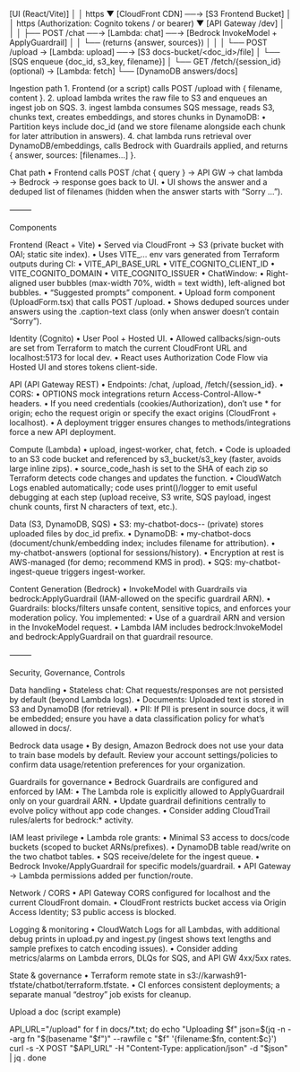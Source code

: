 [UI (React/Vite)]
        │
        │  https
        ▼
[CloudFront CDN]  ──→  [S3 Frontend Bucket]
        │
        │  https (Authorization: Cognito tokens / or bearer)
        ▼
[API Gateway /dev]
   │        │
   │        ├── POST /chat ──→ [Lambda: chat] ──→ [Bedrock InvokeModel + ApplyGuardrail]
   │        │                                 └── (returns {answer, sources})
   │        │
   │        └── POST /upload → [Lambda: upload] ──→ [S3 docs-bucket/<doc_id>/file]
   │                                          └── [SQS enqueue {doc_id, s3_key, filename}]
   │
   └── GET /fetch/{session_id} (optional) → [Lambda: fetch]
                                            └── [DynamoDB answers/docs]


Ingestion path
	1.	Frontend (or a script) calls POST /upload with { filename, content }.
	2.	upload lambda writes the raw file to S3 and enqueues an ingest job on SQS.
	3.	ingest lambda consumes SQS message, reads S3, chunks text, creates embeddings, and stores chunks in DynamoDB:
	•	Partition keys include doc_id (and we store filename alongside each chunk for later attribution in answers).
	4.	chat lambda runs retrieval over DynamoDB/embeddings, calls Bedrock with Guardrails applied, and returns { answer, sources: [filenames...] }.

Chat path
	•	Frontend calls POST /chat { query } → API GW → chat lambda → Bedrock → response goes back to UI.
	•	UI shows the answer and a deduped list of filenames (hidden when the answer starts with “Sorry …”).

⸻

Components

Frontend (React + Vite)
	•	Served via CloudFront → S3 (private bucket with OAI; static site index).
	•	Uses VITE_… env vars generated from Terraform outputs during CI:
	•	VITE_API_BASE_URL
	•	VITE_COGNITO_CLIENT_ID
	•	VITE_COGNITO_DOMAIN
	•	VITE_COGNITO_ISSUER
	•	ChatWindow:
	•	Right-aligned user bubbles (max-width 70%, width = text width), left-aligned bot bubbles.
	•	“Suggested prompts” component.
	•	Upload form component (UploadForm.tsx) that calls POST /upload.
	•	Shows deduped sources under answers using the .caption-text class (only when answer doesn’t contain “Sorry”).

Identity (Cognito)
	•	User Pool + Hosted UI.
	•	Allowed callbacks/sign-outs are set from Terraform to match the current CloudFront URL and localhost:5173 for local dev.
	•	React uses Authorization Code Flow via Hosted UI and stores tokens client-side.

API (API Gateway REST)
	•	Endpoints: /chat, /upload, /fetch/{session_id}.
	•	CORS:
	•	OPTIONS mock integrations return Access-Control-Allow-* headers.
	•	If you need credentials (cookies/Authorization), don’t use * for origin; echo the request origin or specify the exact origins (CloudFront + localhost).
	•	A deployment trigger ensures changes to methods/integrations force a new API deployment.

Compute (Lambda)
	•	upload, ingest-worker, chat, fetch.
	•	Code is uploaded to an S3 code bucket and referenced by s3_bucket/s3_key (faster, avoids large inline zips).
	•	source_code_hash is set to the SHA of each zip so Terraform detects code changes and updates the function.
	•	CloudWatch Logs enabled automatically; code uses print()/logger to emit useful debugging at each step (upload receive, S3 write, SQS payload, ingest chunk counts, first N characters of text, etc.).

Data (S3, DynamoDB, SQS)
	•	S3: my-chatbot-docs-<region>-<account> (private) stores uploaded files by doc_id prefix.
	•	DynamoDB:
	•	my-chatbot-docs (document/chunk/embedding index; includes filename for attribution).
	•	my-chatbot-answers (optional for sessions/history).
	•	Encryption at rest is AWS-managed (for demo; recommend KMS in prod).
	•	SQS: my-chatbot-ingest-queue triggers ingest-worker.

Content Generation (Bedrock)
	•	InvokeModel with Guardrails via bedrock:ApplyGuardrail (IAM-allowed on the specific guardrail ARN).
	•	Guardrails: blocks/filters unsafe content, sensitive topics, and enforces your moderation policy.
You implemented:
	•	Use of a guardrail ARN and version in the InvokeModel request.
	•	Lambda IAM includes bedrock:InvokeModel and bedrock:ApplyGuardrail on that guardrail resource.

⸻

Security, Governance, Controls

Data handling
	•	Stateless chat: Chat requests/responses are not persisted by default (beyond Lambda logs).
	•	Documents: Uploaded text is stored in S3 and DynamoDB (for retrieval).
	•	PII: If PII is present in source docs, it will be embedded; ensure you have a data classification policy for what’s allowed in docs/.

Bedrock data usage
	•	By design, Amazon Bedrock does not use your data to train base models by default. Review your account settings/policies to confirm data usage/retention preferences for your organization.

Guardrails for governance
	•	Bedrock Guardrails are configured and enforced by IAM:
	•	The Lambda role is explicitly allowed to ApplyGuardrail only on your guardrail ARN.
	•	Update guardrail definitions centrally to evolve policy without app code changes.
	•	Consider adding CloudTrail rules/alerts for bedrock:* activity.

IAM least privilege
	•	Lambda role grants:
	•	Minimal S3 access to docs/code buckets (scoped to bucket ARNs/prefixes).
	•	DynamoDB table read/write on the two chatbot tables.
	•	SQS receive/delete for the ingest queue.
	•	Bedrock Invoke/ApplyGuardrail for specific models/guardrail.
	•	API Gateway → Lambda permissions added per function/route.

Network / CORS
	•	API Gateway CORS configured for localhost and the current CloudFront domain.
	•	CloudFront restricts bucket access via Origin Access Identity; S3 public access is blocked.

Logging & monitoring
	•	CloudWatch Logs for all Lambdas, with additional debug prints in upload.py and ingest.py (ingest shows text lengths and sample prefixes to catch encoding issues).
	•	Consider adding metrics/alarms on Lambda errors, DLQs for SQS, and API GW 4xx/5xx rates.

State & governance
	•	Terraform remote state in s3://karwash91-tfstate/chatbot/terraform.tfstate.
	•	CI enforces consistent deployments; a separate manual “destroy” job exists for cleanup.

Upload a doc (script example)

API_URL="<api-invoke-url>/upload"
for f in docs/*.txt; do
  echo "Uploading $f"
  json=$(jq -n --arg fn "$(basename "$f")" --rawfile c "$f" '{filename:$fn, content:$c}')
  curl -s -X POST "$API_URL" -H "Content-Type: application/json" -d "$json" | jq .
done